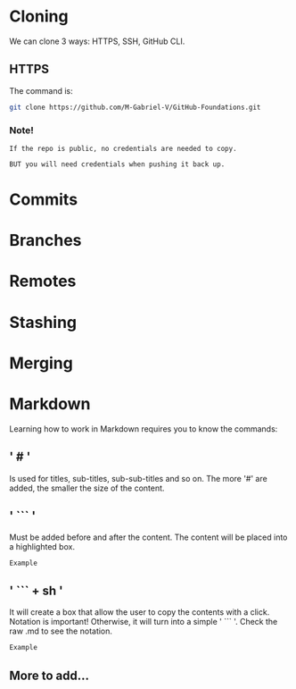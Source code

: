 # Cloning

We can clone 3 ways: HTTPS, SSH, GitHub CLI.

## HTTPS

The command is:
```sh 
git clone https://github.com/M-Gabriel-V/GitHub-Foundations.git 
```

### Note!
```If the repo is public, no credentials are needed to copy.``` 

```BUT you will need credentials when pushing it back up.```

# Commits

# Branches

# Remotes

# Stashing

# Merging

# Markdown

Learning how to work in Markdown requires you to know the commands:

## ' # ' 
Is used for titles, sub-titles, sub-sub-titles and so on. The more '#' are added, the smaller the size of the content.

## ' ``` '
Must be added before and after the content. The content will be placed into a highlighted box.

```Example```

## ' ``` + sh '
It will create a box that allow the user to copy the contents with a click. Notation is important! Otherwise, it will turn into a simple ' ``` '. Check the raw .md to see the notation.
```sh
Example
```

## More to add...

